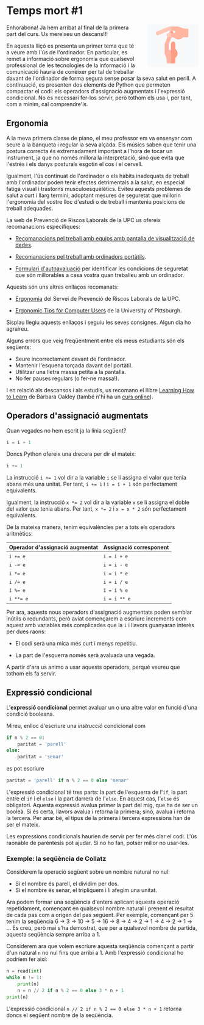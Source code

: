 # Temps mort #1

<img src='./temps-mort.png' style='height: 8em; float: right; margin: 0 0 1em 2em;'/>

Enhorabona! Ja hem arribat al final de la primera part del curs. Us mereixeu un descans!!!

En aquesta lliçó es presenta un primer tema que té a veure amb l'ús de l'ordinador. En particular, es remet a informació sobre ergonomia que qualsevol professional de les tecnologies de la informació i la comunicació hauria de conèixer per tal de treballar davant de l'ordinador de forma segura sense posar la seva salut en perill. A continuació, es presenten dos elements de Python que permeten compactar el codi: els operadors d'assignació augmentats i l'expressió condicional. No és necessari fer-los servir, però tothom els usa i, per tant, com a mínim, cal comprendre'ls.


## Ergonomia

A la meva primera classe de piano, el meu professor em va ensenyar com seure a la banqueta i regular la seva alçada. Els músics saben que tenir una postura correcta és extremadament important a l'hora de tocar un instrument, ja que no només millora la interpretació, sinó que evita que l'estrès i els danys posturals esgotin el cos i el cervell. 

Igualment, l'ús continuat de l'ordinador o els hàbits inadequats de treball amb l'ordinador poden tenir efectes detrimentals a la salut, en especial fatiga visual i trastorns musculoesquelètics. Eviteu aquests problemes de salut a curt i llarg termini, adoptant mesures de seguretat que millorin l'ergonomia del vostre lloc d'estudi o de treball i manteniu posicions de treball adequades.

La web de Prevenció de Riscos Laborals de la UPC us ofereix recomanacions específiques:

- [Recomanacions pel treball amb equips amb pantalla de visualització de dades](https://www.upc.edu/prevencio/ca/ergonomia/arxius/recomanacions-ergonomiques/re-004-01.pdf).

- [Recomanacions pel treball amb ordinadors portàtils](https://www.upc.edu/prevencio/ca/ergonomia/arxius/recomanacions-ergonomiques/re-004-02.pdf).

- [Formulari d'autoavaluació](https://www.upc.edu/prevencio/ca/ergonomia/arxius/Formulari%20autoavaluacio.xls)
per identificar les condicions de seguretat que són millorables a casa vostra quan treballeu amb un ordinador.

Aquests són uns altres enllaços recomanats:

 - [Ergonomia](https://www.upc.edu/prevencio/ca/ergonomia) del Servei de Prevenció de Riscos Laborals de la UPC.
 
 - [Ergonomic Tips for Computer Users](https://www.ehs.pitt.edu/workplace/ergonomics/computer-users) de la University of Pittsburgh.

Sisplau llegiu aquests enllaços i seguiu les seves consignes. Algun dia ho agraireu. 

Alguns errors que veig freqüentment entre els meus estudiants són els següents:

- Seure incorrectament davant de l'ordinador.
- Mantenir l'esquena torçada davant del portàtil.
- Utilitzar una lletra massa petita a la pantalla.
- No fer pauses regulars (o fer-ne massa!).

I en relació als descansos i als estudis, us recomano el llibre [Learning How to Learn](https://barbaraoakley.com/books/learning-how-to-learn/) de Barbara Oakley (també n'hi ha un [curs online](https://www.coursera.org/learn/learning-how-to-learn/home/week/1)).


## Operadors d'assignació augmentats

Quan vegades no hem escrit ja la línia següent?

```python
i = i + 1
```

Doncs Python ofereix una drecera per dir el mateix:

```python
i += 1
```

La instrucció `i += 1` vol dir a la variable `i` se li assigna el valor que tenia abans més una unitat. Per tant, `i += 1` i `i = i + 1` són perfectament equivalents.

Igualment, la instrucció `x *= 2` vol dir a la variable `x` se li assigna el doble del valor que tenia abans. Per tant, `x *= 2` i `x = x * 2` són perfectament equivalents.

De la mateixa manera, tenim equivalències per a tots els operadors aritmètics:

|Operador d'assignació augmentat|Assignació corresponent|
|---|---|
|`i += e`|`i = i + e`|
|`i -= e`|`i = i - e`|
|`i *= e`|`i = i * e`|
|`i /= e`|`i = i / e`|
|`i %= e`|`i = i % e`|
|`i **= e`|`i = i ** e`|

Per ara, aquests nous operadors d'assignació augmentats poden semblar inútils o redundants, però aviat començarem a escriure increments com aquest amb variables més complicades que la `i` i llavors guanyaran interès per dues raons:

- El codi serà una mica més curt i menys repetitiu.

- La part de l'esquerra només serà avaluada una vegada. 

A partir d'ara us animo a usar aquests operadors, perquè veureu que tothom els fa servir.


## Expressió condicional

L'**expressió condicional** permet avaluar un o una altre valor en funció d'una condició booleana.

Mireu, enlloc d'escriure una *instrucció* condicional com 

```python
if n % 2 == 0:
    paritat = 'parell'
else:
    paritat = 'senar'
```

es pot escriure

```python
paritat = 'parell' if n % 2 == 0 else 'senar'
```

L'expressió condicional té tres parts: la part de l'esquerra de l'`if`, la part entre el `if`  i el `else` i la part darrera de l'`else`. En aquest cas, l'`else` és obligatori. Aquesta expressió avalua primer la part del mig, que ha de ser un booleà. Si és certa, llavors avalua i retorna la primera; sinó, avalua i retorna la tercera. Per anar bé, el tipus de la primera i tercera expressions han de ser el mateix. 

Les expressions condicionals haurien de servir per fer més clar el codi. L'ús raonable de parèntesis pot ajudar. Si no ho fan, potser millor no usar-les.


### Exemple: la seqüència de Collatz

Considerem la operació següent sobre un nombre natural no nul:

- Si el nombre és parell, el dividim per dos.
- Si el nombre és senar, el tripliquem i li afegim una unitat.

Ara podem formar una seqüència d'enters aplicant aquesta operació repetidament, començant en qualsevol nombre natural i prenent el resultat de cada pas com a origen del pas següent. Per exemple, començant per 5 tenim la seqüència 6 → 3 → 10 → 5 → 16 → 8 → 4 → 2 → 1 → 4 → 2 → 1 → ... Es creu, però mai s'ha demostrat, que per a qualsevol nombre de partida, aquesta seqüència sempre arriba a 1.

Considerem ara que volem escriure aquesta seqüència començant a partir d'un natural `n` no nul fins que arribi a 1. Amb l'expressió condicional ho podríem fer així:

```python
n = read(int)
while n != 1:
    print(n)
    n = n // 2 if n % 2 == 0 else 3 * n + 1
print(n)
```

L'expressió condicional `n // 2 if n % 2 == 0 else 3 * n + 1` retorna doncs el següent nombre de la seqüència.



<Autors autors="jpetit"/> 

